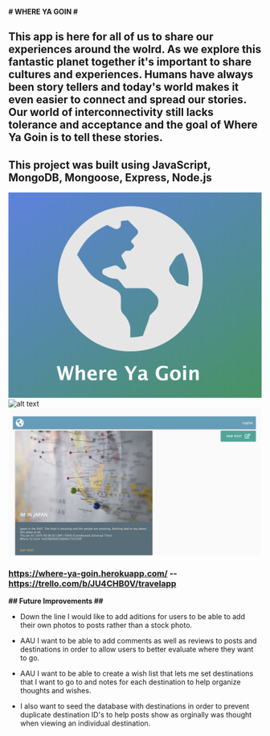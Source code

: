 **# WHERE YA GOIN #**

## This app is here for all of us to share our experiences around the wolrd. As we explore this fantastic planet together it's important to share cultures and experiences.  Humans have always been story tellers and today's world makes it even easier to connect and spread our stories.  Our world of interconnectivity still lacks tolerance and acceptance and the goal of Where Ya Goin is to tell these stories.  ## 

## This project was built using JavaScript, MongoDB, Mongoose, Express, Node.js ##



![alt text](/public/images/where.png)
![alt text](/public/images/user.png)
![alt text](/public/images/posts.png)



### https://where-ya-goin.herokuapp.com/ -- https://trello.com/b/JU4CHB0V/travelapp ###


**## Future Improvements ##**

- Down the line I would like to add aditions for users to be able to add their own photos to posts rather than a stock photo.  

- AAU I want to be able to add comments as well as reviews to posts and destinations in order to allow users to better evaluate where they want to go.

- AAU I want to be able to create a wish list that lets me set destinations that I want to go to and notes for each destination to help organize thoughts and wishes.

- I also want to seed the database with destinations in order to prevent duplicate destination ID's to help posts show as orginally was thought when viewing an individual destination. 